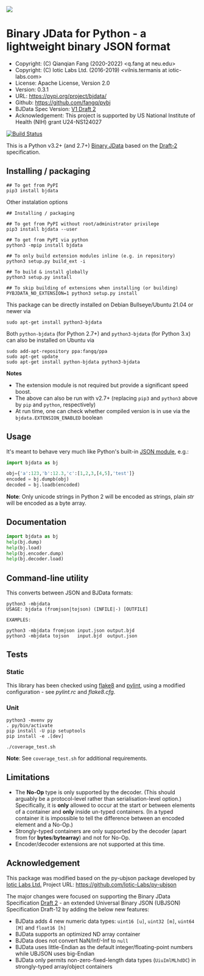 ![](https://neurojson.org/wiki/upload/neurojson_banner_long.png)

# Binary JData for Python - a lightweight binary JSON format

- Copyright: (C) Qianqian Fang (2020-2022) <q.fang at neu.edu>
- Copyright: (C) Iotic Labs Ltd. (2016-2019) <vilnis.termanis at iotic-labs.com>
- License: Apache License, Version 2.0
- Version: 0.3.1
- URL: https://pypi.org/project/bjdata/
- Github: https://github.com/fangq/pybj
- BJData Spec Version: [V1 Draft 2](https://neurojson.org/bjdata/draft2)
- Acknowledgement: This project is supported by US National Institute of Health (NIH) grant U24-NS124027

[![Build Status](https://travis-ci.com/fangq/pybj.svg?branch=master)](https://travis-ci.com/fangq/pybj)

This is a Python v3.2+ (and 2.7+) [Binary JData](http://neurojson.org) based on 
the [Draft-2](Binary_JData_Specification.md) specification.

## Installing / packaging
```shell
## To get from PyPI
pip3 install bjdata
```

Other instalation options
```shell
## Installing / packaging

## To get from PyPI without root/administrator privilege
pip3 install bjdata --user

## To get from PyPI via python
python3 -mpip install bjdata

## To only build extension modules inline (e.g. in repository)
python3 setup.py build_ext -i

## To build & install globally
python3 setup.py install

## To skip building of extensions when installing (or building)
PYBJDATA_NO_EXTENSION=1 python3 setup.py install
```

This package can be directly installed on Debian Bullseye/Ubuntu 21.04 or newer via
```
sudo apt-get install python3-bjdata
```

Both `python-bjdata` (for Python 2.7+) and `python3-bjdata` (for Python 3.x) can 
also be installed on Ubuntu via
```
sudo add-apt-repository ppa:fangq/ppa
sudo apt-get update
sudo apt-get install python-bjdata python3-bjdata
```

**Notes**

- The extension module is not required but provide a significant speed boost.
- The above can also be run with v2.7+ (replacing `pip3` and `python3` above by `pip` and `python`, respectively)
- At run time, one can check whether compiled version is in use via the 
`bjdata.EXTENSION_ENABLED` boolean


## Usage
It's meant to behave very much like Python's built-in 
[JSON module](https://docs.python.org/3/library/json.html), e.g.:
```python
import bjdata as bj

obj={'a':123,'b':12.3,'c':[1,2,3,[4,5],'test']}
encoded = bj.dumpb(obj)
decoded = bj.loadb(encoded)
```
**Note**: Only unicode strings in Python 2 will be encoded as strings, plain *str* 
will be encoded as a byte array.


## Documentation
```python
import bjdata as bj
help(bj.dump)
help(bj.load)
help(bj.encoder.dump)
help(bj.decoder.load)
```

## Command-line utility
This converts between JSON and BJData formats:
```shell
python3 -mbjdata
USAGE: bjdata (fromjson|tojson) (INFILE|-) [OUTFILE]

EXAMPLES:

python3 -mbjdata fromjson input.json output.bjd
python3 -mbjdata tojson   input.bjd  output.json
```


## Tests

### Static
This library has been checked using [flake8](https://pypi.python.org/pypi/flake8) 
and [pylint](http://www.pylint.org), using a modified configuration - 
see _pylint.rc_ and _flake8.cfg_.

### Unit
```shell
python3 -mvenv py
. py/bin/activate
pip install -U pip setuptools
pip install -e .[dev]

./coverage_test.sh
```
**Note**: See `coverage_test.sh` for additional requirements.


## Limitations
- The **No-Op** type is only supported by the decoder. (This should arguably be 
  a protocol-level rather than serialisation-level option.) Specifically, it is 
  **only** allowed to occur at the start or between elements of a container and 
  **only** inside un-typed containers. (In a typed container it is impossible to 
  tell the difference between an encoded element and a No-Op.)
- Strongly-typed containers are only supported by the decoder (apart from for 
  **bytes**/**bytearray**) and not for No-Op.
- Encoder/decoder extensions are not supported at this time.


## Acknowledgement

This package was modified based on the py-ubjson package developed by
[Iotic Labs Ltd.](https://www.iotics.com/) 
Project URL: https://github.com/Iotic-Labs/py-ubjson

The major changes were focused on supporting the Binary JData Specification 
[Draft 2](https://neurojson.org/bjdata/draft2) -
an extended Universal Binary JSON (UBJSON) Specification Draft-12 by adding
the below new features:

* BJData adds 4 new numeric data types: `uint16 [u]`, `uint32 [m]`, `uint64 [M]` and `float16 [h]`
* BJData supports an optimized ND array container
* BJData does not convert NaN/Inf/-Inf to `null`
* BJData uses little-Endian as the default integer/floating-point numbers while UBJSON uses big-Endian
* BJData only permits non-zero-fixed-length data types (`UiuImlMLhdDC`) in strongly-typed array/object containers
